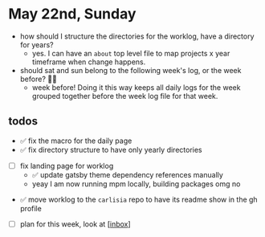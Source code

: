 # May 22nd, Sunday

- how should I structure the directories for the worklog, have a directory for years?
  - yes. I can have an `about` top level file to map projects x year timeframe when change happens.
- should sat and sun belong to the following week's log, or the week before? 🙇‍♀️
  - week before! Doing it this way keeps all daily logs for the week grouped together before the week log file for that week.

## todos
- ✅ fix the macro for the daily page
- ✅ fix directory structure to have only yearly directories
- [ ] fix landing page for worklog
  - ✅ update gatsby theme dependency references manually
  - yeay I am now running mpm locally, building packages omg no
- ✅ move worklog to the `carlisia` repo to have its readme show in the gh profile
- [ ] plan for this week, look at [[inbox]]




[//begin]: # "Autogenerated link references for markdown compatibility"
[inbox]: ../../inbox.md "inbox"
[//end]: # "Autogenerated link references"